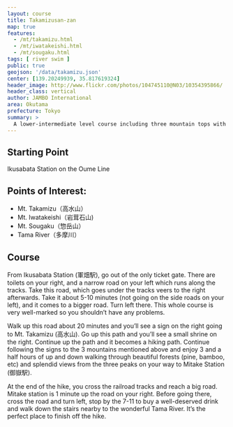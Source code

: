```yaml
---
layout: course
title: Takamizusan-zan
map: true
features:
  - /mt/takamizu.html
  - /mt/iwatakeishi.html
  - /mt/sougaku.html
tags: [ river swim ]
public: true
geojson: '/data/takamizu.json'
center: [139.20249939, 35.817619324]
header_image: http://www.flickr.com/photos/104745110@N03/10354395866/
header_class: vertical
author: JAMBO International
area: Okutama
prefecture: Tokyo
summary: >
  A lower-intermediate level course including three mountain tops with great views of the Okutama area. Recommended for late summer or early fall.
---
```

## Starting Point
Ikusabata Station on the Oume Line

## Points of Interest:
 - Mt. Takamizu（高水山）
 - Mt. Iwatakeishi（岩茸石山)
 - Mt. Sougaku（惣岳山）
 - Tama River（多摩川）

## Course

From Ikusabata Station (軍畑駅), go out of the only ticket gate.  There are toilets on your right, and a narrow road on your left which runs along the tracks.  Take this road, which goes under the tracks veers to the right afterwards.  Take it about 5-10 minutes (not going on the side roads on your left), and it comes to a bigger road.  Turn left there. This whole course is very well-marked so you shouldn’t have any problems.

Walk up this road about 20 minutes and you’ll see a sign on the right going to Mt. Takamizu (高水山).  Go up this path and you’ll see a small shrine on the right.  Continue up the path and it becomes a hiking path.  Continue following the signs to the 3 mountains mentioned above and enjoy 3 and a half hours of up and down walking through beautiful forests (pine, bamboo, etc) and splendid views from the three peaks on your way to Mitake Station (御嶽駅).

At the end of the hike, you cross the railroad tracks and reach a big road.  Mitake station is 1 minute up the road on your right. Before going there, cross the road and turn left, stop by the 7-11 to buy a well-deserved drink and walk down the stairs nearby to the wonderful Tama River. It’s the perfect place to finish off the hike.

